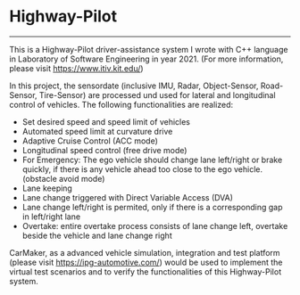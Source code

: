 # Highway-Pilot
---
This is a Highway-Pilot driver-assistance system I wrote with C++ language in Laboratory of Software Engineering in year 2021. (For more information, please visit https://www.itiv.kit.edu/)

In this project, the sensordate (inclusive IMU, Radar, Object-Sensor, Road-Sensor, Tire-Sensor) are processed und used for lateral and longitudinal control of vehicles. The following functionalities are realized:
- Set desired speed and speed limit of vehicles
- Automated speed limit at curvature drive
- Adaptive Cruise Control (ACC mode)
- Longitudinal speed control (free drive mode)
- For Emergency: The ego vehicle should change lane left/right or brake quickly, if there is any vehicle ahead too close to the ego vehicle. (obstacle avoid mode)
- Lane keeping
- Lane change triggered with Direct Variable Access (DVA)
- Lane change left/right is permited, only if there is a corresponding gap in left/right lane
- Overtake: entire overtake process consists of lane change left, overtake beside the vehicle and lane change right

CarMaker, as a advanced vehicle simulation, integration and test platform  (please visit https://ipg-automotive.com/) would be used to implement the virtual test scenarios and to verify the functionalities of this Highway-Pilot system.
